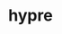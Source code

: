 ---
title: "hypre"
layout: cache
categories: [package, develop-2025-01-05]
meta: {"versions": ["2.32.0"], "compilers": ["gcc@=11.1.0", "gcc@=11.4.0", "gcc@=7.3.1", "gcc@=7.5.0", "gcc@=9.4.0", "oneapi@=2024.1.0", "oneapi@=2024.2.1"], "oss": ["amzn2", "ubuntu18.04", "ubuntu20.04", "ubuntu22.04"], "platforms": ["linux"], "targets": ["aarch64", "neoverse_v2", "ppc64le", "x86_64_v3", "x86_64_v4"], "stacks": ["aws-isc", "aws-isc-aarch64", "aws-pcluster-x86_64_v4", "data-vis-sdk", "e4s", "e4s-neoverse-v2", "e4s-oneapi", "e4s-power", "e4s-rocm-external", "radiuss", "radiuss-aws", "radiuss-aws-aarch64", "root"], "num_specs": 27, "num_specs_by_stack": {"root": 27, "radiuss-aws-aarch64": 1, "aws-isc-aarch64": 1, "aws-isc": 1, "radiuss-aws": 2, "aws-pcluster-x86_64_v4": 2, "radiuss": 1, "e4s-power": 3, "data-vis-sdk": 1, "e4s-neoverse-v2": 1, "e4s": 7, "e4s-rocm-external": 3, "e4s-oneapi": 4}}
spec_details: [{"hash": "hjsl5nvaphdazpqfzxbcdeld54iqlhv5", "compiler": "gcc@=7.3.1", "versions": ["2.32.0"], "os": "amzn2", "platform": "linux", "target": "aarch64", "variants": ["build_system=autotools", "~caliper", "~complex", "~cublas", "~cuda", "~debug", "+fortran", "~gptune", "~gpu-aware-mpi", "~int64", "~internal-superlu", "+lapack", "~magma", "~mixedint", "+mpi", "~openmp", "precision=double", "~rocblas", "~rocm", "+shared", "~superlu-dist", "~sycl", "~umpire", "~unified-memory"], "stacks": ["root", "radiuss-aws-aarch64"], "size": "-", "tarball": "https://binaries.spack.io/develop-2025-01-05/build_cache/linux-amzn2-aarch64/gcc-7.3.1/hypre-2.32.0/linux-amzn2-aarch64-gcc-7.3.1-hypre-2.32.0-hjsl5nvaphdazpqfzxbcdeld54iqlhv5.spack"}, {"hash": "syqz5omlaqaao75viwji3hkx2oofi7wa", "compiler": "gcc@=7.3.1", "versions": ["2.32.0"], "os": "amzn2", "platform": "linux", "target": "aarch64", "variants": ["build_system=autotools", "~caliper", "~complex", "~cublas", "~cuda", "~debug", "+fortran", "~gptune", "~gpu-aware-mpi", "~int64", "~internal-superlu", "+lapack", "~magma", "~mixedint", "+mpi", "~openmp", "precision=double", "~rocblas", "~rocm", "+shared", "~superlu-dist", "~sycl", "~umpire", "~unified-memory"], "stacks": ["aws-isc-aarch64", "root"], "size": "-", "tarball": "https://binaries.spack.io/develop-2025-01-05/build_cache/linux-amzn2-aarch64/gcc-7.3.1/hypre-2.32.0/linux-amzn2-aarch64-gcc-7.3.1-hypre-2.32.0-syqz5omlaqaao75viwji3hkx2oofi7wa.spack"}, {"hash": "h5xeswbvhwlsbekl54gm5sedqi27ih5s", "compiler": "gcc@=7.3.1", "versions": ["2.32.0"], "os": "amzn2", "platform": "linux", "target": "x86_64_v3", "variants": ["build_system=autotools", "~caliper", "~complex", "~cublas", "~cuda", "~debug", "+fortran", "~gptune", "~gpu-aware-mpi", "~int64", "~internal-superlu", "+lapack", "~magma", "~mixedint", "+mpi", "~openmp", "precision=double", "~rocblas", "~rocm", "+shared", "~superlu-dist", "~sycl", "~umpire", "~unified-memory"], "stacks": ["root", "aws-isc"], "size": "-", "tarball": "https://binaries.spack.io/develop-2025-01-05/build_cache/linux-amzn2-x86_64_v3/gcc-7.3.1/hypre-2.32.0/linux-amzn2-x86_64_v3-gcc-7.3.1-hypre-2.32.0-h5xeswbvhwlsbekl54gm5sedqi27ih5s.spack"}, {"hash": "uzhjmzlxd25jwcddfxcahi3ucpzqzyqm", "compiler": "gcc@=7.3.1", "versions": ["2.32.0"], "os": "amzn2", "platform": "linux", "target": "x86_64_v3", "variants": ["build_system=autotools", "~caliper", "~complex", "~cublas", "~cuda", "~debug", "+fortran", "~gptune", "~gpu-aware-mpi", "~int64", "~internal-superlu", "+lapack", "~magma", "~mixedint", "+mpi", "~openmp", "precision=double", "~rocblas", "~rocm", "+shared", "~superlu-dist", "~sycl", "~umpire", "~unified-memory"], "stacks": ["radiuss-aws", "root"], "size": "-", "tarball": "https://binaries.spack.io/develop-2025-01-05/build_cache/linux-amzn2-x86_64_v3/gcc-7.3.1/hypre-2.32.0/linux-amzn2-x86_64_v3-gcc-7.3.1-hypre-2.32.0-uzhjmzlxd25jwcddfxcahi3ucpzqzyqm.spack"}, {"hash": "wccuk5mts5z33oandre4673zer24kl7o", "compiler": "gcc@=7.3.1", "versions": ["2.32.0"], "os": "amzn2", "platform": "linux", "target": "x86_64_v3", "variants": ["build_system=autotools", "~caliper", "~complex", "~cublas", "+cuda", "cuda_arch=70", "~debug", "+fortran", "~gptune", "~gpu-aware-mpi", "~int64", "~internal-superlu", "+lapack", "~magma", "~mixedint", "+mpi", "~openmp", "precision=double", "~rocblas", "~rocm", "+shared", "~superlu-dist", "~sycl", "~umpire", "~unified-memory"], "stacks": ["radiuss-aws", "root"], "size": "-", "tarball": "https://binaries.spack.io/develop-2025-01-05/build_cache/linux-amzn2-x86_64_v3/gcc-7.3.1/hypre-2.32.0/linux-amzn2-x86_64_v3-gcc-7.3.1-hypre-2.32.0-wccuk5mts5z33oandre4673zer24kl7o.spack"}, {"hash": "uhg7y7rckxfakbbi23vjxfjwpstv62we", "compiler": "oneapi@=2024.1.0", "versions": ["2.32.0"], "os": "amzn2", "platform": "linux", "target": "x86_64_v3", "variants": ["build_system=autotools", "~caliper", "~complex", "~cublas", "~cuda", "~debug", "+fortran", "~gptune", "~gpu-aware-mpi", "~int64", "~internal-superlu", "+lapack", "~magma", "~mixedint", "+mpi", "~openmp", "precision=double", "~rocblas", "~rocm", "+shared", "~superlu-dist", "~sycl", "~umpire", "~unified-memory"], "stacks": ["aws-pcluster-x86_64_v4", "root"], "size": "-", "tarball": "https://binaries.spack.io/develop-2025-01-05/build_cache/linux-amzn2-x86_64_v3/oneapi-2024.1.0/hypre-2.32.0/linux-amzn2-x86_64_v3-oneapi-2024.1.0-hypre-2.32.0-uhg7y7rckxfakbbi23vjxfjwpstv62we.spack"}, {"hash": "gvbdm5vqml5lkuk3ov33q7lqxgloaywi", "compiler": "oneapi@=2024.1.0", "versions": ["2.32.0"], "os": "amzn2", "platform": "linux", "target": "x86_64_v4", "variants": ["build_system=autotools", "~caliper", "~complex", "~cublas", "~cuda", "~debug", "+fortran", "~gptune", "~gpu-aware-mpi", "~int64", "~internal-superlu", "+lapack", "~magma", "~mixedint", "+mpi", "~openmp", "precision=double", "~rocblas", "~rocm", "+shared", "~superlu-dist", "~sycl", "~umpire", "~unified-memory"], "stacks": ["aws-pcluster-x86_64_v4", "root"], "size": "-", "tarball": "https://binaries.spack.io/develop-2025-01-05/build_cache/linux-amzn2-x86_64_v4/oneapi-2024.1.0/hypre-2.32.0/linux-amzn2-x86_64_v4-oneapi-2024.1.0-hypre-2.32.0-gvbdm5vqml5lkuk3ov33q7lqxgloaywi.spack"}, {"hash": "wr6dvj5qi5l6baydnjvf3wdxknf7bygt", "compiler": "gcc@=7.5.0", "versions": ["2.32.0"], "os": "ubuntu18.04", "platform": "linux", "target": "x86_64_v3", "variants": ["build_system=autotools", "~caliper", "~complex", "~cublas", "~cuda", "~debug", "+fortran", "~gptune", "~gpu-aware-mpi", "~int64", "~internal-superlu", "+lapack", "~magma", "~mixedint", "+mpi", "~openmp", "precision=double", "~rocblas", "~rocm", "+shared", "~superlu-dist", "~sycl", "~umpire", "~unified-memory"], "stacks": ["radiuss", "root"], "size": "-", "tarball": "https://binaries.spack.io/develop-2025-01-05/build_cache/linux-ubuntu18.04-x86_64_v3/gcc-7.5.0/hypre-2.32.0/linux-ubuntu18.04-x86_64_v3-gcc-7.5.0-hypre-2.32.0-wr6dvj5qi5l6baydnjvf3wdxknf7bygt.spack"}, {"hash": "vtg7eqxnxw6c46eoe3kbryff5z2bxzq4", "compiler": "gcc@=9.4.0", "versions": ["2.32.0"], "os": "ubuntu20.04", "platform": "linux", "target": "ppc64le", "variants": ["build_system=autotools", "~caliper", "~complex", "~cublas", "~cuda", "~debug", "+fortran", "~gptune", "~gpu-aware-mpi", "~int64", "~internal-superlu", "+lapack", "~magma", "~mixedint", "+mpi", "~openmp", "precision=double", "~rocblas", "~rocm", "+shared", "~superlu-dist", "~sycl", "~umpire", "~unified-memory"], "stacks": ["e4s-power", "root"], "size": "-", "tarball": "https://binaries.spack.io/develop-2025-01-05/build_cache/linux-ubuntu20.04-ppc64le/gcc-9.4.0/hypre-2.32.0/linux-ubuntu20.04-ppc64le-gcc-9.4.0-hypre-2.32.0-vtg7eqxnxw6c46eoe3kbryff5z2bxzq4.spack"}, {"hash": "ybnp3nbtq76e47hpqnmbqqrgjlunjz3q", "compiler": "gcc@=9.4.0", "versions": ["2.32.0"], "os": "ubuntu20.04", "platform": "linux", "target": "ppc64le", "variants": ["build_system=autotools", "~caliper", "~complex", "~cublas", "~cuda", "~debug", "+fortran", "~gptune", "~gpu-aware-mpi", "~int64", "~internal-superlu", "+lapack", "~magma", "~mixedint", "+mpi", "~openmp", "precision=double", "~rocblas", "~rocm", "+shared", "~superlu-dist", "~sycl", "~umpire", "~unified-memory"], "stacks": ["e4s-power", "root"], "size": "-", "tarball": "https://binaries.spack.io/develop-2025-01-05/build_cache/linux-ubuntu20.04-ppc64le/gcc-9.4.0/hypre-2.32.0/linux-ubuntu20.04-ppc64le-gcc-9.4.0-hypre-2.32.0-ybnp3nbtq76e47hpqnmbqqrgjlunjz3q.spack"}, {"hash": "hzte4raxldi2ysikct74bn2zwpgprr6m", "compiler": "gcc@=9.4.0", "versions": ["2.32.0"], "os": "ubuntu20.04", "platform": "linux", "target": "ppc64le", "variants": ["build_system=autotools", "~caliper", "~complex", "~cublas", "+cuda", "cuda_arch=70", "~debug", "+fortran", "~gptune", "~gpu-aware-mpi", "~int64", "~internal-superlu", "+lapack", "~magma", "~mixedint", "+mpi", "~openmp", "precision=double", "~rocblas", "~rocm", "+shared", "~superlu-dist", "~sycl", "~umpire", "~unified-memory"], "stacks": ["e4s-power", "root"], "size": "-", "tarball": "https://binaries.spack.io/develop-2025-01-05/build_cache/linux-ubuntu20.04-ppc64le/gcc-9.4.0/hypre-2.32.0/linux-ubuntu20.04-ppc64le-gcc-9.4.0-hypre-2.32.0-hzte4raxldi2ysikct74bn2zwpgprr6m.spack"}, {"hash": "aoi3jjsd3bpjis5dal67mqkd6betc2tf", "compiler": "gcc@=11.1.0", "versions": ["2.32.0"], "os": "ubuntu20.04", "platform": "linux", "target": "x86_64_v3", "variants": ["build_system=autotools", "~caliper", "~complex", "~cublas", "~cuda", "~debug", "+fortran", "~gptune", "~gpu-aware-mpi", "~int64", "~internal-superlu", "+lapack", "~magma", "~mixedint", "+mpi", "~openmp", "precision=double", "~rocblas", "~rocm", "+shared", "~superlu-dist", "~sycl", "~umpire", "~unified-memory"], "stacks": ["root", "data-vis-sdk"], "size": "-", "tarball": "https://binaries.spack.io/develop-2025-01-05/build_cache/linux-ubuntu20.04-x86_64_v3/gcc-11.1.0/hypre-2.32.0/linux-ubuntu20.04-x86_64_v3-gcc-11.1.0-hypre-2.32.0-aoi3jjsd3bpjis5dal67mqkd6betc2tf.spack"}, {"hash": "od3za6ie7rd6ehjzrxtn5zuuzc7nujtk", "compiler": "gcc@=11.4.0", "versions": ["2.32.0"], "os": "ubuntu22.04", "platform": "linux", "target": "neoverse_v2", "variants": ["build_system=autotools", "~caliper", "~complex", "~cublas", "~cuda", "~debug", "+fortran", "~gptune", "~gpu-aware-mpi", "~int64", "~internal-superlu", "+lapack", "~magma", "~mixedint", "+mpi", "~openmp", "precision=double", "~rocblas", "~rocm", "+shared", "~superlu-dist", "~sycl", "~umpire", "~unified-memory"], "stacks": ["root", "e4s-neoverse-v2"], "size": "-", "tarball": "https://binaries.spack.io/develop-2025-01-05/build_cache/linux-ubuntu22.04-neoverse_v2/gcc-11.4.0/hypre-2.32.0/linux-ubuntu22.04-neoverse_v2-gcc-11.4.0-hypre-2.32.0-od3za6ie7rd6ehjzrxtn5zuuzc7nujtk.spack"}, {"hash": "3rj6z6r2a57vx5cmm4hsc4faz2snwmgw", "compiler": "gcc@=11.4.0", "versions": ["2.32.0"], "os": "ubuntu22.04", "platform": "linux", "target": "x86_64_v3", "variants": ["build_system=autotools", "~caliper", "~complex", "~cublas", "~cuda", "~debug", "+fortran", "~gptune", "~gpu-aware-mpi", "~int64", "~internal-superlu", "+lapack", "~magma", "~mixedint", "+mpi", "~openmp", "precision=double", "~rocblas", "~rocm", "+shared", "~superlu-dist", "~sycl", "~umpire", "~unified-memory"], "stacks": ["e4s", "root"], "size": "-", "tarball": "https://binaries.spack.io/develop-2025-01-05/build_cache/linux-ubuntu22.04-x86_64_v3/gcc-11.4.0/hypre-2.32.0/linux-ubuntu22.04-x86_64_v3-gcc-11.4.0-hypre-2.32.0-3rj6z6r2a57vx5cmm4hsc4faz2snwmgw.spack"}, {"hash": "oquwju33544dinws3ukuz75iqbfzt32k", "compiler": "gcc@=11.4.0", "versions": ["2.32.0"], "os": "ubuntu22.04", "platform": "linux", "target": "x86_64_v3", "variants": ["build_system=autotools", "~caliper", "~complex", "~cublas", "~cuda", "~debug", "+fortran", "~gptune", "~gpu-aware-mpi", "~int64", "~internal-superlu", "+lapack", "~magma", "~mixedint", "+mpi", "~openmp", "precision=double", "~rocblas", "~rocm", "+shared", "~superlu-dist", "~sycl", "~umpire", "~unified-memory"], "stacks": ["e4s", "root"], "size": "-", "tarball": "https://binaries.spack.io/develop-2025-01-05/build_cache/linux-ubuntu22.04-x86_64_v3/gcc-11.4.0/hypre-2.32.0/linux-ubuntu22.04-x86_64_v3-gcc-11.4.0-hypre-2.32.0-oquwju33544dinws3ukuz75iqbfzt32k.spack"}, {"hash": "fpgehrpgu5yc6hkzcvwjc4mmqmlqua7b", "compiler": "gcc@=11.4.0", "versions": ["2.32.0"], "os": "ubuntu22.04", "platform": "linux", "target": "x86_64_v3", "variants": ["build_system=autotools", "~caliper", "~complex", "~cublas", "~cuda", "~debug", "+fortran", "~gptune", "~gpu-aware-mpi", "~int64", "~internal-superlu", "+lapack", "~magma", "~mixedint", "+mpi", "~openmp", "precision=double", "~rocblas", "~rocm", "+shared", "~superlu-dist", "~sycl", "~umpire", "~unified-memory"], "stacks": ["e4s", "root"], "size": "-", "tarball": "https://binaries.spack.io/develop-2025-01-05/build_cache/linux-ubuntu22.04-x86_64_v3/gcc-11.4.0/hypre-2.32.0/linux-ubuntu22.04-x86_64_v3-gcc-11.4.0-hypre-2.32.0-fpgehrpgu5yc6hkzcvwjc4mmqmlqua7b.spack"}, {"hash": "hqwfk4qdvqvjg33ehxxwye532h6amdz5", "compiler": "gcc@=11.4.0", "versions": ["2.32.0"], "os": "ubuntu22.04", "platform": "linux", "target": "x86_64_v3", "variants": ["build_system=autotools", "~caliper", "~complex", "~cublas", "~cuda", "~debug", "+fortran", "~gptune", "~gpu-aware-mpi", "~int64", "~internal-superlu", "+lapack", "~magma", "~mixedint", "+mpi", "~openmp", "precision=double", "~rocblas", "~rocm", "+shared", "~superlu-dist", "~sycl", "~umpire", "~unified-memory"], "stacks": ["e4s", "root"], "size": "-", "tarball": "https://binaries.spack.io/develop-2025-01-05/build_cache/linux-ubuntu22.04-x86_64_v3/gcc-11.4.0/hypre-2.32.0/linux-ubuntu22.04-x86_64_v3-gcc-11.4.0-hypre-2.32.0-hqwfk4qdvqvjg33ehxxwye532h6amdz5.spack"}, {"hash": "3xrelil26fxlzohqtad7zqgztitxffqq", "compiler": "gcc@=11.4.0", "versions": ["2.32.0"], "os": "ubuntu22.04", "platform": "linux", "target": "x86_64_v3", "variants": ["amdgpu_target=gfx90a", "build_system=autotools", "~caliper", "~complex", "~cublas", "~cuda", "~debug", "+fortran", "~gptune", "~gpu-aware-mpi", "~int64", "~internal-superlu", "+lapack", "~magma", "~mixedint", "+mpi", "~openmp", "precision=double", "~rocblas", "+rocm", "+shared", "~superlu-dist", "~sycl", "~umpire", "~unified-memory"], "stacks": ["e4s", "root"], "size": "-", "tarball": "https://binaries.spack.io/develop-2025-01-05/build_cache/linux-ubuntu22.04-x86_64_v3/gcc-11.4.0/hypre-2.32.0/linux-ubuntu22.04-x86_64_v3-gcc-11.4.0-hypre-2.32.0-3xrelil26fxlzohqtad7zqgztitxffqq.spack"}, {"hash": "ajcv6mh24vvgjlzbqbz562ih7r4jj52j", "compiler": "gcc@=11.4.0", "versions": ["2.32.0"], "os": "ubuntu22.04", "platform": "linux", "target": "x86_64_v3", "variants": ["build_system=autotools", "~caliper", "~complex", "~cublas", "+cuda", "cuda_arch=90", "~debug", "+fortran", "~gptune", "~gpu-aware-mpi", "~int64", "~internal-superlu", "+lapack", "~magma", "~mixedint", "+mpi", "~openmp", "precision=double", "~rocblas", "~rocm", "+shared", "~superlu-dist", "~sycl", "~umpire", "~unified-memory"], "stacks": ["e4s", "root"], "size": "-", "tarball": "https://binaries.spack.io/develop-2025-01-05/build_cache/linux-ubuntu22.04-x86_64_v3/gcc-11.4.0/hypre-2.32.0/linux-ubuntu22.04-x86_64_v3-gcc-11.4.0-hypre-2.32.0-ajcv6mh24vvgjlzbqbz562ih7r4jj52j.spack"}, {"hash": "ebcpt5dhvhacmpqkiqed6pyveinqvook", "compiler": "gcc@=11.4.0", "versions": ["2.32.0"], "os": "ubuntu22.04", "platform": "linux", "target": "x86_64_v3", "variants": ["amdgpu_target=gfx90a", "build_system=autotools", "~caliper", "~complex", "~cublas", "~cuda", "~debug", "+fortran", "~gptune", "~gpu-aware-mpi", "~int64", "~internal-superlu", "+lapack", "~magma", "~mixedint", "+mpi", "~openmp", "precision=double", "~rocblas", "+rocm", "+shared", "~superlu-dist", "~sycl", "~umpire", "~unified-memory"], "stacks": ["root", "e4s-rocm-external"], "size": "-", "tarball": "https://binaries.spack.io/develop-2025-01-05/build_cache/linux-ubuntu22.04-x86_64_v3/gcc-11.4.0/hypre-2.32.0/linux-ubuntu22.04-x86_64_v3-gcc-11.4.0-hypre-2.32.0-ebcpt5dhvhacmpqkiqed6pyveinqvook.spack"}, {"hash": "gz6rwvqeqd6ovag56p3uzq5vxlqvekm5", "compiler": "gcc@=11.4.0", "versions": ["2.32.0"], "os": "ubuntu22.04", "platform": "linux", "target": "x86_64_v3", "variants": ["build_system=autotools", "~caliper", "~complex", "~cublas", "~cuda", "~debug", "+fortran", "~gptune", "~gpu-aware-mpi", "~int64", "~internal-superlu", "+lapack", "~magma", "~mixedint", "+mpi", "~openmp", "precision=double", "~rocblas", "~rocm", "+shared", "~superlu-dist", "~sycl", "~umpire", "~unified-memory"], "stacks": ["root", "e4s-rocm-external"], "size": "-", "tarball": "https://binaries.spack.io/develop-2025-01-05/build_cache/linux-ubuntu22.04-x86_64_v3/gcc-11.4.0/hypre-2.32.0/linux-ubuntu22.04-x86_64_v3-gcc-11.4.0-hypre-2.32.0-gz6rwvqeqd6ovag56p3uzq5vxlqvekm5.spack"}, {"hash": "o3q2f7do3zzkirur6wyy6abgcjpl3cqd", "compiler": "gcc@=11.4.0", "versions": ["2.32.0"], "os": "ubuntu22.04", "platform": "linux", "target": "x86_64_v3", "variants": ["build_system=autotools", "~caliper", "~complex", "~cublas", "+cuda", "cuda_arch=80", "~debug", "+fortran", "~gptune", "~gpu-aware-mpi", "~int64", "~internal-superlu", "+lapack", "~magma", "~mixedint", "+mpi", "~openmp", "precision=double", "~rocblas", "~rocm", "+shared", "~superlu-dist", "~sycl", "~umpire", "~unified-memory"], "stacks": ["e4s", "root"], "size": "-", "tarball": "https://binaries.spack.io/develop-2025-01-05/build_cache/linux-ubuntu22.04-x86_64_v3/gcc-11.4.0/hypre-2.32.0/linux-ubuntu22.04-x86_64_v3-gcc-11.4.0-hypre-2.32.0-o3q2f7do3zzkirur6wyy6abgcjpl3cqd.spack"}, {"hash": "tsobke4ddeomn7aocvlak7fabbmywy37", "compiler": "gcc@=11.4.0", "versions": ["2.32.0"], "os": "ubuntu22.04", "platform": "linux", "target": "x86_64_v3", "variants": ["amdgpu_target=gfx908", "build_system=autotools", "~caliper", "~complex", "~cublas", "~cuda", "~debug", "+fortran", "~gptune", "~gpu-aware-mpi", "~int64", "~internal-superlu", "+lapack", "~magma", "~mixedint", "+mpi", "~openmp", "precision=double", "~rocblas", "+rocm", "+shared", "~superlu-dist", "~sycl", "~umpire", "~unified-memory"], "stacks": ["root", "e4s-rocm-external"], "size": "-", "tarball": "https://binaries.spack.io/develop-2025-01-05/build_cache/linux-ubuntu22.04-x86_64_v3/gcc-11.4.0/hypre-2.32.0/linux-ubuntu22.04-x86_64_v3-gcc-11.4.0-hypre-2.32.0-tsobke4ddeomn7aocvlak7fabbmywy37.spack"}, {"hash": "56er3jqosirdy6ujqqvec4vmuteuubdo", "compiler": "oneapi@=2024.2.1", "versions": ["2.32.0"], "os": "ubuntu22.04", "platform": "linux", "target": "x86_64_v3", "variants": ["build_system=autotools", "~caliper", "~complex", "~cublas", "~cuda", "~debug", "+fortran", "~gptune", "~gpu-aware-mpi", "~int64", "~internal-superlu", "+lapack", "~magma", "~mixedint", "+mpi", "~openmp", "precision=double", "~rocblas", "~rocm", "+shared", "~superlu-dist", "~sycl", "~umpire", "~unified-memory"], "stacks": ["e4s-oneapi", "root"], "size": "-", "tarball": "https://binaries.spack.io/develop-2025-01-05/build_cache/linux-ubuntu22.04-x86_64_v3/oneapi-2024.2.1/hypre-2.32.0/linux-ubuntu22.04-x86_64_v3-oneapi-2024.2.1-hypre-2.32.0-56er3jqosirdy6ujqqvec4vmuteuubdo.spack"}, {"hash": "c7ovdq5bqkvcejrb6w3m7btvchtnyc7f", "compiler": "oneapi@=2024.2.1", "versions": ["2.32.0"], "os": "ubuntu22.04", "platform": "linux", "target": "x86_64_v3", "variants": ["build_system=autotools", "~caliper", "~complex", "~cublas", "~cuda", "~debug", "+fortran", "~gptune", "~gpu-aware-mpi", "~int64", "~internal-superlu", "+lapack", "~magma", "~mixedint", "+mpi", "~openmp", "precision=double", "~rocblas", "~rocm", "+shared", "~superlu-dist", "~sycl", "~umpire", "~unified-memory"], "stacks": ["e4s-oneapi", "root"], "size": "-", "tarball": "https://binaries.spack.io/develop-2025-01-05/build_cache/linux-ubuntu22.04-x86_64_v3/oneapi-2024.2.1/hypre-2.32.0/linux-ubuntu22.04-x86_64_v3-oneapi-2024.2.1-hypre-2.32.0-c7ovdq5bqkvcejrb6w3m7btvchtnyc7f.spack"}, {"hash": "jjyd34euyjedi524kdpdfsceccf2am57", "compiler": "oneapi@=2024.2.1", "versions": ["2.32.0"], "os": "ubuntu22.04", "platform": "linux", "target": "x86_64_v3", "variants": ["build_system=autotools", "~caliper", "~complex", "~cublas", "~cuda", "~debug", "+fortran", "~gptune", "~gpu-aware-mpi", "~int64", "~internal-superlu", "+lapack", "~magma", "~mixedint", "+mpi", "~openmp", "precision=double", "~rocblas", "~rocm", "+shared", "~superlu-dist", "~sycl", "~umpire", "~unified-memory"], "stacks": ["e4s-oneapi", "root"], "size": "-", "tarball": "https://binaries.spack.io/develop-2025-01-05/build_cache/linux-ubuntu22.04-x86_64_v3/oneapi-2024.2.1/hypre-2.32.0/linux-ubuntu22.04-x86_64_v3-oneapi-2024.2.1-hypre-2.32.0-jjyd34euyjedi524kdpdfsceccf2am57.spack"}, {"hash": "x6xu2s67ihehy2irsfgexylkcfcwqa2r", "compiler": "oneapi@=2024.2.1", "versions": ["2.32.0"], "os": "ubuntu22.04", "platform": "linux", "target": "x86_64_v3", "variants": ["build_system=autotools", "~caliper", "~complex", "~cublas", "~cuda", "~debug", "+fortran", "~gptune", "~gpu-aware-mpi", "~int64", "~internal-superlu", "+lapack", "~magma", "~mixedint", "+mpi", "~openmp", "precision=double", "~rocblas", "~rocm", "+shared", "~superlu-dist", "~sycl", "~umpire", "~unified-memory"], "stacks": ["e4s-oneapi", "root"], "size": "-", "tarball": "https://binaries.spack.io/develop-2025-01-05/build_cache/linux-ubuntu22.04-x86_64_v3/oneapi-2024.2.1/hypre-2.32.0/linux-ubuntu22.04-x86_64_v3-oneapi-2024.2.1-hypre-2.32.0-x6xu2s67ihehy2irsfgexylkcfcwqa2r.spack"}]
---